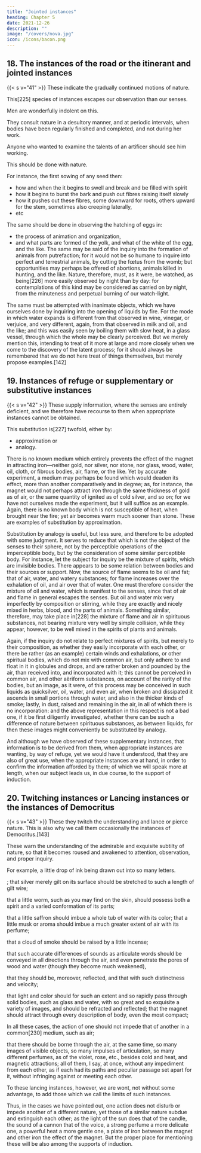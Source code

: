 ```yaml
---
title: "Jointed instances"
heading: Chapter 5
date: 2021-12-26
description: ""
image: "/covers/nova.jpg"
icon: /icons/bacon.png
---
```



## 18. The instances of the road or the itinerant and jointed instances

{{< s v="41" >}} These indicate the gradually continued motions of nature. 

This[225] species of instances escapes our observation than our senses. 

Men are wonderfully indolent on this<!--  subject -->. 

They consult nature in a desultory manner, and at periodic intervals, when bodies have been regularly finished and completed, and not during her work. 

Anyone who wanted to examine the talents of an artificer should see him working. 

This should be done with nature. 

<!-- , he would not merely wish to see the rude materials of his art, and then his work when finished, but rather to be present while he is at labor, and proceeding with his work. Something of the same kind should be done with regard to nature.  -->

<!-- (which can easily be done, by pulling up every day seeds which have been two, three, or four days in the ground, and examining them diligently) -->

For instance, the first sowing of any seed then:
- how and when the it begins to swell and break and be filled with spirit
- how it begins to burst the bark and push out fibres raising itself <!-- a little at the same time, unless the ground be very stiff; --> slowly
- how it pushes out these fibres, some downward for roots, others upward for the stem, sometimes also creeping laterally, <!-- if it find the earth open and more yielding on one side, and the like. -->
- etc 

The same should be done in observing the hatching of eggs in:
- the process of animation and organization,
-  and what parts are formed of the yolk, and what of the white of the egg, and the like. The same may be said of the inquiry into the formation of animals from putrefaction; for it would not be so humane to inquire into perfect and terrestrial animals, by cutting the fœtus from the womb; but opportunities may perhaps be offered of abortions, animals killed in hunting, and the like. Nature, therefore, must, as it were, be watched, as being[226] more easily observed by night than by day: for contemplations of this kind may be considered as carried on by night, from the minuteness and perpetual burning of our watch-light.

The same must be attempted with inanimate objects, which we have ourselves done by inquiring into the opening of liquids by fire. For the mode in which water expands is different from that observed in wine, vinegar, or verjuice, and very different, again, from that observed in milk and oil, and the like; and this was easily seen by boiling them with slow heat, in a glass vessel, through which the whole may be clearly perceived. But we merely mention this, intending to treat of it more at large and more closely when we come to the discovery of the latent process; for it should always be remembered that we do not here treat of things themselves, but merely propose examples.[142]


## 19. Instances of refuge or supplementary or substitutive instances 

{{< s v="42" >}} These supply information, where the senses are entirely deficient, and we therefore have recourse to them when appropriate instances cannot be obtained. 

This substitution is[227] twofold, either by:
- approximation or
- analogy. 

There is no known medium which entirely prevents the effect of the magnet in attracting iron—neither gold, nor silver, nor stone, nor glass, wood, water, oil, cloth, or fibrous bodies, air, flame, or the like. Yet by accurate experiment, a medium may perhaps be found which would deaden its effect, more than another comparatively and in degree; as, for instance, the magnet would not perhaps attract iron through the same thickness of gold as of air, or the same quantity of ignited as of cold silver, and so on; for we have not ourselves made the experiment, but it will suffice as an example. Again, there is no known body which is not susceptible of heat, when brought near the fire; yet air becomes warm much sooner than stone. These are examples of substitution by approximation.

Substitution by analogy is useful, but less sure, and therefore to be adopted with some judgment. It serves to reduce that which is not the object of the senses to their sphere, not by the perceptible operations of the imperceptible body, but by the consideration of some similar perceptible body. For instance, let the subject for inquiry be the mixture of spirits, which are invisible bodies. There appears to be some relation between bodies and their sources or support. Now, the source of flame seems to be oil and fat; that of air, water, and watery substances; for flame increases over the exhalation of oil, and air over that of water. One must therefore consider the mixture of oil and water, which is manifest to the senses, since that of air and flame in general escapes the senses. But oil and water mix very imperfectly by composition or stirring, while they are exactly and nicely mixed in herbs, blood, and the parts of animals. Something similar, therefore, may take place in[228] the mixture of flame and air in spirituous substances, not bearing mixture very well by simple collision, while they appear, however, to be well mixed in the spirits of plants and animals.

Again, if the inquiry do not relate to perfect mixtures of spirits, but merely to their composition, as whether they easily incorporate with each other, or there be rather (as an example) certain winds and exhalations, or other spiritual bodies, which do not mix with common air, but only adhere to and float in it in globules and drops, and are rather broken and pounded by the air, than received into, and incorporated with it; this cannot be perceived in common air, and other aëriform substances, on account of the rarity of the bodies, but an image, as it were, of this process may be conceived in such liquids as quicksilver, oil, water, and even air, when broken and dissipated it ascends in small portions through water, and also in the thicker kinds of smoke; lastly, in dust, raised and remaining in the air, in all of which there is no incorporation: and the above representation in this respect is not a bad one, if it be first diligently investigated, whether there can be such a difference of nature between spirituous substances, as between liquids, for then these images might conveniently be substituted by analogy.

And although we have observed of these supplementary instances, that information is to be derived from them, when appropriate instances are wanting, by way of refuge, yet we would have it understood, that they are also of great use, when the appropriate instances are at hand, in order to confirm the information afforded by them; of which we will speak more at length, when our subject leads us, in due course, to the support of induction.

## 20. Twitching instances  or Lancing instances or the instances of Democritus

{{< s v="43" >}} These they twitch the understanding and lance or pierce nature. This is also why we call them occasionally the instances of Democritus.[143] 

These warn the understanding of the admirable and exquisite subtilty of nature, so that it becomes roused and awakened to attention, observation, and proper inquiry. 

For example, a little drop of ink being drawn out into so many letters. 

; that silver merely gilt on its surface should be stretched to such a length of gilt wire; 

that a little worm, such as you may find on the skin, should possess both a spirit and a varied conformation of its parts;

 that a little saffron should imbue a whole tub of water with its color; that a little musk or aroma should imbue a much greater extent of air with its perfume; 

 that a cloud of smoke should be raised by a little incense; 

 that such accurate differences of sounds as articulate words should be conveyed in all directions through the air, and even penetrate the pores of wood and water (though they become much weakened), 

 that they should be, moreover, reflected, and that with such distinctness and velocity; 

 that light and color should for such an extent and so rapidly pass through solid bodies, such as glass and water, with so great and so exquisite a variety of images, and should be refracted and reflected; that the magnet should attract through every description of body, even the most compact; 

In all these cases, the action of one should not impede that of another in a common[230] medium, such as air;

 that there should be borne through the air, at the same time, so many images of visible objects, so many impulses of articulation, so many different perfumes, as of the violet, rose, etc., besides cold and heat, and magnetic attractions; all of them, I say, at once, without any impediment from each other, as if each had its paths and peculiar passage set apart for it, without infringing against or meeting each other.


To these lancing instances, however, we are wont, not without some advantage, to add those which we call the limits of such instances.


Thus, in the cases we have pointed out, one action does not disturb or impede another of a different nature, yet those of a similar nature subdue and extinguish each other; as the light of the sun does that of the candle, the sound of a cannon that of the voice, a strong perfume a more delicate one, a powerful heat a more gentle one, a plate of iron between the magnet and other iron the effect of the magnet. But the proper place for mentioning these will be also among the supports of induction.



